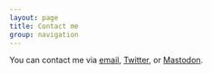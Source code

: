 ```yaml
---
layout: page
title: Contact me
group: navigation
---
```


You can contact me via [<i class="fa fa-envelope"></i> email](mailto:websitecontact@adrianbanks.co.uk), [<i class="fa fa-brands fa-twitter"></i> Twitter](https://twitter.com/adrianbanks), or [<i class="fa fa-brands fa-mastodon"></i> Mastodon](https://mastodon.social/@adrianbanks).
